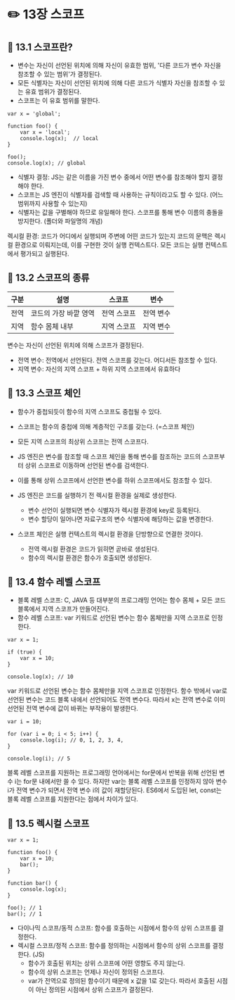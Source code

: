 # ✏️ 13장 스코프

## 📌 13.1 스코프란?

- 변수는 자신이 선언된 위치에 의해 자신이 유효한 범위, '다른 코드가 변수 자신을 참조할 수 있는 범위'가 결정된다.
- 모든 식별자는 자신이 선언된 위치에 의해 다른 코드가 식별자 자신을 참조할 수 있는 유효 범위가 결정된다.
- 스코프는 이 유효 범위를 말한다.

```
var x = 'global';

function foo() {
    var x = 'local';
    console.log(x);  // local
}

foo();
console.log(x); // global
```

- 식별자 결정: JS는 같은 이름을 가진 변수 중에서 어떤 변수를 참조해야 할지 결정해야 한다.
- 스코프는 JS 엔진이 식별자를 검색할 때 사용하는 규칙이라고도 할 수 있다. (어느 범위까지 사용할 수 있는지)
- 식별자는 값을 구별해야 하므로 유일해야 한다. 스코프를 통해 변수 이름의 충돌을 방지한다. (폴더와 파일명의 개념)

렉시컬 환경: 코드가 어디에서 실행되며 주변에 어떤 코드가 있는지
코드의 문맥은 렉시컬 환경으로 이뤄지는데, 이를 구현한 것이 실행 컨텍스트다.
모든 코드는 실행 컨텍스트에서 평가되고 실행된다.

## 📌 13.2 스코프의 종류

| 구분 | 설명                  | 스코프      | 변수      |
| ---- | --------------------- | ----------- | --------- |
| 전역 | 코드의 가장 바깥 영역 | 전역 스코프 | 전역 변수 |
| 지역 | 함수 몸체 내부        | 지역 스코프 | 지역 변수 |

변수는 자신이 선언된 위치에 의해 스코프가 결정된다.

- 전역 변수: 전역에서 선언된다. 전역 스코프를 갖는다. 어디서든 참조할 수 있다.
- 지역 변수: 자신의 지역 스코프 + 하위 지역 스코프에서 유효하다

## 📌 13.3 스코프 체인

- 함수가 중첩되듯이 함수의 지역 스코프도 중첩될 수 있다.
- 스코프는 함수의 중첩에 의해 계층적인 구조를 갖는다. (=스코프 체인)
- 모든 지역 스코프의 최상위 스코프는 전역 스코프다.

- JS 엔진은 변수를 참조할 때 스코프 체인을 통해 변수를 참조하는 코드의 스코프부터 상위 스코프로 이동하며 선언된 변수를 검색한다.
- 이를 통해 상위 스코프에서 선언한 변수를 하위 스코프에서도 참조할 수 있다.
- JS 엔진은 코드를 실행하기 전 렉시컬 환경을 실제로 생성한다.
  - 변수 선언이 실행되면 변수 식별자가 렉시컬 환경에 key로 등록된다.
  - 변수 할당이 일어나면 자료구조의 변수 식별자에 해당하는 값을 변경한다.
- 스코프 체인은 실행 컨텍스트의 렉시컬 환경을 단방향으로 연결한 것이다.
  - 전역 렉시컬 환경은 코드가 읽히면 곧바로 생성된다.
  - 함수의 렉시컬 환경은 함수가 호출되면 생성된다.

## 📌 13.4 함수 레벨 스코프

- 블록 레벨 스코프: C, JAVA 등 대부분의 프로그래밍 언어는 함수 몸체 + 모든 코드 블록에서 지역 스코프가 만들어진다.
- 함수 레벨 스코프: var 키워드로 선언된 변수는 함수 몸체만을 지역 스코프로 인정한다.

```
var x = 1;

if (true) {
    var x = 10;
}

console.log(x); // 10
```

var 키워드로 선언된 변수는 함수 몸체만을 지역 스코프로 인정한다.
함수 밖에서 var로 선언된 변수는 코드 블록 내에서 선언되어도 전역 변수다.
따라서 x는 전역 변수로 이미 선언된 전역 변수에 값이 바뀌는 부작용이 발생한다.

```
var i = 10;

for (var i = 0; i < 5; i++) {
    console.log(i); // 0, 1, 2, 3, 4,
}

console.log(i); // 5
```

블록 레벨 스코프를 지원하는 프로그래밍 언어에서는 for문에서 반복을 위해 선언된 변수 i는 for문 내에서만 쓸 수 있다.
하지만 var는 블록 레벨 스코프를 인정하지 않아 변수 i가 전역 변수가 되면서 전역 변수 i의 값이 재할당된다.
ES6에서 도입된 let, const는 블록 레벨 스코프를 지원한다는 점에서 차이가 있다.

## 📌 13.5 렉시컬 스코프

```
var x = 1;

function foo() {
    var x = 10;
    bar();
}

function bar() {
    console.log(x);
}

foo(); // 1
bar(); // 1
```

- 다이나믹 스코프/동적 스코프: 함수를 호출하는 시점에서 함수의 상위 스코프를 결정한다.
- 렉시컬 스코프/정적 스코프: 함수를 정의하는 시점에서 함수의 상위 스코프를 결정한다. (JS)
  - 함수가 호출된 위치는 상위 스코프에 어떤 영향도 주지 않는다.
  - 함수의 상위 스코프는 언제나 자신이 정의된 스코프다.
  - var가 전역으로 정의된 함수이기 때문에 x 값을 1로 갖는다. 따라서 호출된 시점이 아닌 정의된 시점에서 상위 스코프가 결정된다.
